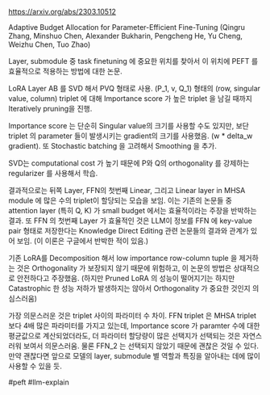 https://arxiv.org/abs/2303.10512

Adaptive Budget Allocation for Parameter-Efficient Fine-Tuning
(Qingru Zhang, Minshuo Chen, Alexander Bukharin, Pengcheng He, Yu Cheng, Weizhu Chen, Tuo Zhao)

Layer, submodule 중 task finetuning 에 중요한 위치를 찾아서 이 위치에 PEFT 를 효율적으로 적용하는 방법에 대한 논문.

LoRA Layer AB 를 SVD 해서 PVQ 형태로 사용. (P_1, v, Q_1) 형태의 (row, singular value, column) triplet 에 대해 Importance score 가 높은 triplet 을 남길 때까지 Iteratively pruning을 진행.

Importance score 는 단순히 Singular value의 크기를 사용할 수도 있지만, 보단 triplet 의 parameter 들이 발생시키는 gradient의 크기를 사용했음. (w * delta_w gradient). 또 Stochastic batching 을 고려해서 Smoothing 을 추가.

SVD는 computational cost 가 높기 때문에 P와 Q의 orthogonality 를 강제하는 regularizer 를 사용해서 학습.

결과적으로는 뒤쪽 Layer, FFN의 첫번째 Linear, 그리고 Linear layer in MHSA module 에 많은 수의 triplet이 할당되는 모습을 보임.
이는 기존의 논문들 중 attention layer (특히 Q, K) 가 small budget 에서는 효율적이라는 주장을 반박하는 결과.
또 FFN 의 첫번째 Layer 가 효율적인 것은 LLM이 정보를 FFN 에 key-value pair 형태로 저장한다는 Knowledge Direct Editing 관련 논문들의 결과와 관계가 있어 보임.
(이 이론은 구글에서 반박한 적이 있음.)

기존 LoRA를 Decomposition 해서 low importance row-column tuple 을 제거하는 것은 Orthogonality 가 보장되지 않기 때문에 위험하고, 이 논문의 방법은 상대적으로 안전하다고 주장했음.
(하지만 Pruned LoRA 의 성능이 떨어지기는 하지만 Catastrophic 한 성능 저하가 발생하지는 않아서 Orthogonality 가 중요한 것인지 의심스러움)

가장 의문스러운 것은 triplet 사이의 파라미터 수 차이. FFN triplet 은 MHSA triplet 보다 4배 많은 파라미터를 가지고 있는데, Importance score 가 paramter 수에 대한 평균값으로 계산되었더라도, 더 파라미터 할당량이 많은 선택지가 선택되는 것은 자연스러워 보여서 의문스러움. 물론 FFN_2 는 선택되지 않았기 때문에 괜찮은 것일 수 있다. 만약 괜찮다면 앞으로 모델의 layer, submodule 별 역할과 특징을 알아내는 데에 많이 사용할 수 있을 듯.

#peft #llm-explain